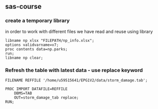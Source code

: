 ## sas-course

### create a temporary library 

in order to work with different files we have read and reuse using library
```SAS
libname np xlsx "FILEPATH/np_info.xlsx";
options validvarname=v7;
proc contents data=np.parks;
run;
libname np clear;
```
### Refresh the table with latest data - use replace keyword
```SAS
FILENAME REFFILE '/home/u59515641/EPG1V2/data/storm_damage.tab';

PROC IMPORT DATAFILE=REFFILE
	DBMS=TAB
	OUT=storm_damage_tab replace;
RUN;
```
